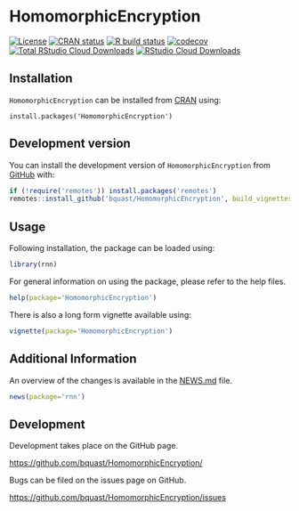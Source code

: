 # HomomorphicEncryption
<!-- badges: start -->
  [![License](https://img.shields.io/badge/license-GPLv3-brightgreen.svg)](https://www.gnu.org/licenses/gpl-3.0.html)
  [![CRAN status](https://www.r-pkg.org/badges/version/HomomorphicEncryption)](https://CRAN.R-project.org/package=HomomorphicEncryption)
  [![R build status](https://github.com/bquast/HomomorphicEncryption/workflows/R-CMD-check/badge.svg)](https://github.com/bquast/HomomorphicEncryption/actions?workflow=R-CMD-check)
  [![codecov](https://app.codecov.io/gh/bquast/HomomorphicEncryption/branch/main/graph/badge.svg?token=uVTGMofPjO)](https://codecov.io/gh/bquast/HomomorphicEncryption)
  [![Total RStudio Cloud Downloads](https://cranlogs.r-pkg.org/badges/grand-total/HomomorphicEncryption?color=brightgreen)](https://cran.r-project.org/package=HomomorphicEncryption)
[![RStudio Cloud Downloads](https://cranlogs.r-pkg.org/badges/HomomorphicEncryption?color=brightgreen)](https://cran.r-project.org/package=HomomorphicEncryption)
  <!-- badges: end -->

## Installation
`HomomorphicEncryption` can be installed from [CRAN](https://CRAN.R-project.org/package=HomomorphicEncryption) using:
```
install.packages('HomomorphicEncryption')
```

## Development version

You can install the development version of `HomomorphicEncryption` from [GitHub](https://github.com/bquast/HomomorphicEncryption) with:

``` r
if (!require('remotes')) install.packages('remotes')
remotes::install_github('bquast/HomomorphicEncryption', build_vignettes=TRUE)
```

## Usage
Following installation, the package can be loaded using:

```r
library(rnn)
```

For general information on using the package, please refer to the help files.

```r
help(package='HomomorphicEncryption')
```

There is also a long form vignette available using:

```r
vignette(package='HomomorphicEncryption')
```

## Additional Information

An overview of the changes is available in the [NEWS.md](/NEWS.md) file.

```r
news(package='rnn')
```

## Development

Development takes place on the GitHub page.

https://github.com/bquast/HomomorphicEncryption/

Bugs can be filed on the issues page on GitHub.

https://github.com/bquast/HomomorphicEncryption/issues
